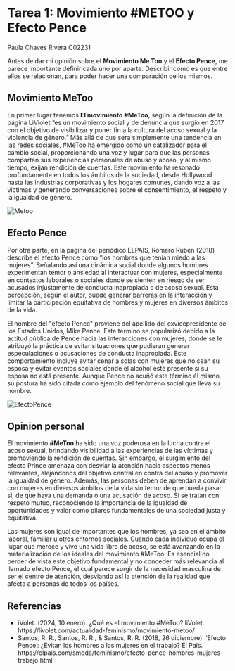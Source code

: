 # Tarea 1: Movimiento #METOO y Efecto Pence 
Paula Chaves Rivera C02231

Antes de dar mi opinión sobre el **Movimiento Me Too** y el **Efecto Pence**, me parece importante definir cada uno por aparte. Describir como es que entre ellos se relacionan, para poder hacer una comparación de los mismos.


## Movimiento MeToo 
En primer lugar tenemos __El movimiento #MeToo__, según la definición de la página LiViolet “es un movimiento social y de denuncia que surgió en 2017 con el objetivo de visibilizar y poner fin a la cultura del acoso sexual y la violencia de género.” Más allá de que sera simplemente una tendencia en las redes sociales, #MeToo ha emergido como un catalizador para el cambio social, proporcionando una voz y lugar para que las personas compartan sus experiencias personales de abuso y acoso, y al mismo tiempo, exijan rendición de cuentas. Este movimiento ha resonado profundamente en todos los ámbitos de la sociedad, desde Hollywood hasta las industrias corporativas y los hogares comunes, dando voz a las víctimas y generando conversaciones sobre el consentimiento, el respeto y la igualdad de género.

![Metoo](https://opi.ucr.ac.cr/sites/default/files/styles/large/public/descarga_9.jpg?itok=9l7H5Q4l)


## Efecto Pence  
Por otra parte, en la página del periódico ELPAIS, Romero Rubén (2018) describe el efecto Pence como “los hombres que tenían miedo a las mujeres”. Señalando así una dinámica social donde algunos hombres experimentan temor o ansiedad al interactuar con mujeres, especialmente en contextos laborales o sociales donde se sienten en riesgo de ser acusados injustamente de conducta inapropiada o de acoso sexual. Esta percepción, según el autor, puede generar barreras en la interacción y limitar la participación equitativa de hombres y mujeres en diversos ámbitos de la vida.

El nombre del "efecto Pence" proviene del apellido del exvicepresidente de los Estados Unidos, Mike Pence. Este término se popularizó debido a la actitud pública de Pence hacia las interacciones con mujeres, donde se le atribuyó la práctica de evitar situaciones que pudieran generar especulaciones o acusaciones de conducta inapropiada. Este comportamiento incluye evitar cenar a solas con mujeres que no sean su esposa y evitar eventos sociales donde el alcohol esté presente si su esposa no está presente. Aunque Pence no acuñó este término él mismo, su postura ha sido citada como ejemplo del fenómeno social que lleva su nombre.

![EfectoPence](https://integralatampost.s3.amazonaws.com/uploads/article/picture/13177/20181225__De-qu%C3%A9-se-trata-el-efecto-Pence.jpg)


## Opinion personal
El movimiento **#MeToo** ha sido una voz poderosa en la lucha contra el acoso sexual, brindando visibilidad a las experiencias de las víctimas y promoviendo la rendición de cuentas. Sin embargo, el surgimiento del efecto Prince amenaza con desviar la atención hacia aspectos menos relevantes, alejándonos del objetivo central en contra del abuso y promover la igualdad de género. Además, las personas deben de aprendan a convivir con mujeres en diversos ámbitos de la vida sin temor de que pueda pasar si, de que haya una demanda o una acusación de acoso. Si se tratan con respeto mutuo, reconociendo la importancia de la igualdad de oportunidades y valor como pilares fundamentales de una sociedad justa y equitativa.

Las mujeres son igual de importantes que los hombres, ya sea en el ámbito laboral, familiar u otros entornos sociales. Cuando cada individuo ocupa el lugar que merece y vive una vida libre de acoso, se está avanzando en la materialización de los ideales del movimiento #MeToo. Es esencial no perder de vista este objetivo fundamental y no conceder más relevancia al llamado efecto Pence, el cual parece surgir de la necesidad masculina de ser el centro de atención, desviando así la atención de la realidad que afecta a personas de todos los países.


## Referencias
<ul>
<li>iVolet. (2024, 10 enero). ¿Qué es el movimiento #MeToo? liVolet. https://livolet.com/actualidad-feminismo/movimiento-metoo/
<li> Santos, R. R., Santos, R. R., & Santos, R. R. (2018, 26 diciembre). ‘Efecto Pence’: ¿Evitan los hombres a las mujeres en el trabajo? El País. https://elpais.com/smoda/feminismo/efecto-pence-hombres-mujeres-trabajo.html
</ul>